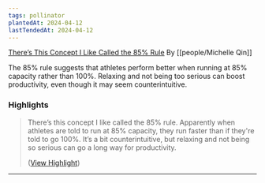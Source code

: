 ```yaml
---
tags: pollinator
plantedAt: 2024-04-12
lastTendedAt: 2024-04-12
---
```

[There’s This Concept I Like Called the 85% Rule](https://twitter.com/michelleqin_/status/1569861773305745410?t=oPv_CxZxGdDNB2XVZVoIWw&s=19)
By [[people/Michelle Qin]]

The 85% rule suggests that athletes perform better when running at 85% capacity rather than 100%. Relaxing and not being too serious can boost productivity, even though it may seem counterintuitive.

### Highlights
> There’s this concept I like called the 85% rule. Apparently when athletes are told to run at 85% capacity, they run faster than if they're told to go 100%. It’s a bit counterintuitive, but relaxing and not being so serious can go a long way for productivity.
> 
>  ([View Highlight](https://read.readwise.io/read/01hv9dvbhdv6qscg7vqabem2re))


---

